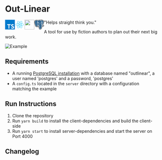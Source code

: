# Out-Linear

<img height="32" width="32" align="left" src='https://raw.githubusercontent.com/github/explore/80688e429a7d4ef2fca1e82350fe8e3517d3494d/topics/typescript/typescript.png' />

<img height="32" width="32" align="left" src='https://raw.githubusercontent.com/github/explore/80688e429a7d4ef2fca1e82350fe8e3517d3494d/topics/react/react.png' />

<img height="32" width="32" align="left" src='https://raw.githubusercontent.com/rahul-jha98/README_icons/main/language_and_tools/square/material-ui/material-ui.svg' />

<img height="32" width="32" align="left" src='https://raw.githubusercontent.com/github/explore/80688e429a7d4ef2fca1e82350fe8e3517d3494d/topics/postgresql/postgresql.png' />

"Helps straight think you."

A tool for use by fiction authors to plan out their next big work.

![Example](https://user-images.githubusercontent.com/42557448/133675481-c3cd7bde-2d5f-4b04-a6a9-ee5b5df56a6f.gif)

## Requirements

- A running [PostgreSQL installation](https://www.postgresql.org/download/) with a database named "outlinear", a user named 'postgres' and a password, 'postgres'
- A `config.ts` located in the `server` directory with a configuration matching the example

## Run Instructions

1. Clone the repository
2. Run `yarn build` to install the client-dependencies and build the client-side
3. Run `yarn start` to install server-dependencies and start the server on Port 4000

## Changelog
